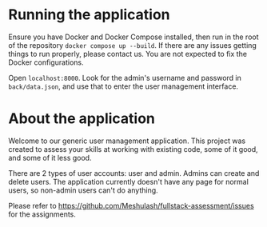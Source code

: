 # Running the application

Ensure you have Docker and Docker Compose installed, then run in the root of the repository `docker compose up --build`. If there are any issues getting things to run properly, please contact us. You are not expected to fix the Docker configurations.

Open `localhost:8000`. Look for the admin's username and password in `back/data.json`, and use that to enter the user management interface.

# About the application

Welcome to our generic user management application. This project was created to assess your skills at working with existing code, some of it good, and some of it less good.

There are 2 types of user accounts: user and admin. Admins can create and delete users. The application currently doesn't have any page for normal users, so non-admin users can't do anything.

Please refer to https://github.com/Meshulash/fullstack-assessment/issues for the assignments.
